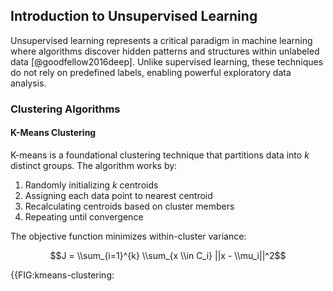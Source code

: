 ## Introduction to Unsupervised Learning

Unsupervised learning represents a critical paradigm in machine learning where algorithms discover hidden patterns and structures within unlabeled data [@goodfellow2016deep]. Unlike supervised learning, these techniques do not rely on predefined labels, enabling powerful exploratory data analysis.

### Clustering Algorithms

#### K-Means Clustering

K-means is a foundational clustering technique that partitions data into $k$ distinct groups. The algorithm works by:

1. Randomly initializing $k$ centroids
2. Assigning each data point to nearest centroid
3. Recalculating centroids based on cluster members
4. Repeating until convergence

The objective function minimizes within-cluster variance:

$$J = \\sum_{i=1}^{k} \\sum_{x \\in C_i} ||x - \\mu_i||^2$$

{{FIG:kmeans-clustering: